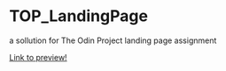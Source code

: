 # TOP_LandingPage
a sollution for The Odin Project landing page assignment

<a href='https://github.com/Lun-Dev/Landing-Page'>Link to preview!</a>

